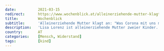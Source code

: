 ```yaml
---
date:          2021-03-15
redirect:      https://www.wochenblick.at/alleinerziehende-mutter-klagt-an-was-corona-mit-uns-macht/
title:         Wochenblick
subtitle:      'Alleinerziehende Mutter klagt an: "Was Corona mit uns macht..."'
description:   'Lisa Lorenz ist alleinerziehende Mutter zweier Kinder. In ihrem neuen Offenen Brief klagt die Pädagogin an: Die Corona-Maßnahmen haben uns in eine kinderfeindliche, wahnwitzige Realität befördert.'
country:       AT
categories:    [Mensch, Widerstand]
tags:          [kind]
---
```

